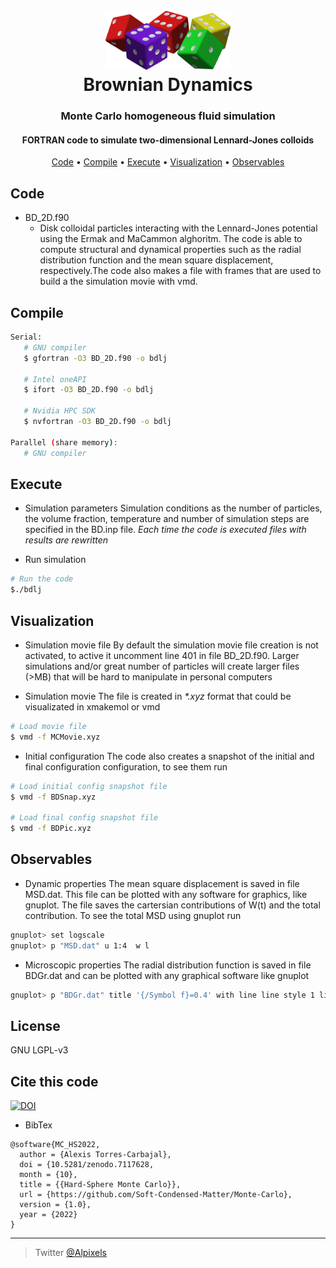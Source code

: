 
<h1 align="center">
  <br>
  <a href="https://github.com/Alpixels/Brownian-Dynamics/blob/master/Colloid.png"><img src="https://github.com/Soft-Condensed-Matter/Monte-Carlo/blob/master/MC.png" alt="Markdownify" width="200"></a>
  <br>
  Brownian Dynamics
  <br>
</h1>

<h3 align="center">Monte Carlo homogeneous fluid simulation  </h3>
<h4 align="center">FORTRAN code to simulate two-dimensional Lennard-Jones colloids   </h4>

<p align="center">
  <a href="#code">Code</a> •
  <a href="#compile">Compile</a> •
  <a href="#execute">Execute</a> •
    <a href="#visualization">Visualization</a> •
  <a href="#observables">Observables</a>
</p>

## Code
* BD_2D.f90
  - Disk colloidal particles interacting with the Lennard-Jones potential using the Ermak and MaCammon alghoritm. The code is able to compute structural and dynamical properties such as the radial distribution function and the mean square displacement, respectively.The code also makes a file with frames that are used to build a the simulation movie with vmd.

## Compile
```bash
Serial:
   # GNU compiler
   $ gfortran -O3 BD_2D.f90 -o bdlj
   
   # Intel oneAPI
   $ ifort -O3 BD_2D.f90 -o bdlj
   
   # Nvidia HPC SDK
   $ nvfortran -O3 BD_2D.f90 -o bdlj

Parallel (share memory):
   # GNU compiler

```   

## Execute
* Simulation parameters
Simulation conditions as the number of particles, the volume fraction, temperature and number of simulation steps are specified in the BD.inp file. 
<i>Each time the code is executed files with results are rewritten</i>

* Run simulation
```bash
# Run the code
$./bdlj
```

## Visualization
* Simulation movie file
By default the simulation movie file creation is not activated, to active it uncomment line 401 in file BD_2D.f90. Larger simulations and/or great number of particles will create larger files (>MB) that will be hard to manipulate in personal computers

* Simulation movie
The file is created in <i> *.xyz</i> format that could be visualizated in xmakemol or vmd
```bash
# Load movie file
$ vmd -f MCMovie.xyz
```

* Initial configuration
The code also creates a snapshot of the initial and final configuration configuration, to see them run
```bash
# Load initial config snapshot file
$ vmd -f BDSnap.xyz

# Load final config snapshot file
$ vmd -f BDPic.xyz
```

## Observables
* Dynamic properties
The mean square displacement is saved in file MSD.dat. This file can be plotted with any software for graphics, like gnuplot. The file saves the cartersian contributions of W(t) and the total contribution. To see the total MSD using gnuplot run
```bash
gnuplot> set logscale
gnuplot> p "MSD.dat" u 1:4  w l
```
	
* Microscopic properties
The radial distribution function is saved in file BDGr.dat and can be plotted with any graphical software like gnuplot
```bash
gnuplot> p "BDGr.dat" title '{/Symbol f}=0.4' with line line style 1 line width 2
```


## License

GNU LGPL-v3


## Cite this code
[![DOI](https://zenodo.org/badge/542237113.svg)](https://zenodo.org/badge/latestdoi/542237113)

* BibTex
```
@software{MC_HS2022,
  author = {Alexis Torres-Carbajal},
  doi = {10.5281/zenodo.7117628,
  month = {10},
  title = {{Hard-Sphere Monte Carlo}},
  url = {https://github.com/Soft-Condensed-Matter/Monte-Carlo},
  version = {1.0},
  year = {2022}
}
```

---

> Twitter [@Alpixels](https://twitter.com/Alpixels)
